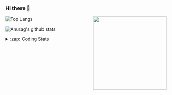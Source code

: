 ### Hi there 👋

<!--
**tao8687/tao8687** is a ✨ _special_ ✨ repository because its `README.md` (this file) appears on your GitHub profile.

Here are some ideas to get you started:

- 🔭 I’m currently working on ...
- 🌱 I’m currently learning ...
- 👯 I’m looking to collaborate on ...
- 🤔 I’m looking for help with ...
- 💬 Ask me about ...
- 📫 How to reach me: ...
- 😄 Pronouns: ...
- ⚡ Fun fact: ...
-->

<img align='right' src="https://media.giphy.com/media/M9gbBd9nbDrOTu1Mqx/giphy.gif" width="230">

![Top Langs](https://github-readme-stats.vercel.app/api/top-langs/?username=tao8687&layout=compact&title_color=23238E&text_color=A67D3D)

![Anurag's github stats](https://github-readme-stats.vercel.app/api?username=tao8687&show_icons=true&&text_color=A67D3D&title_color=23238E&show_icons=false&count_private=true&hide=stars)

<details>
  <summary>:zap: Coding Stats</summary>
  <b>
<!--START_SECTION:waka-->
```text
From: 19 February, 2022 - To: 26 February, 2022

CMake   1 hr 29 mins    ██████████████████▓░░░░░░   74.81 % 
C++     12 mins         ██▓░░░░░░░░░░░░░░░░░░░░░░   10.65 % 
Text    8 mins          █▓░░░░░░░░░░░░░░░░░░░░░░░   06.79 % 
YAML    7 mins          █▓░░░░░░░░░░░░░░░░░░░░░░░   06.61 % 
C       1 min           ▒░░░░░░░░░░░░░░░░░░░░░░░░   01.11 % 
```
<!--END_SECTION:waka-->
</details>
